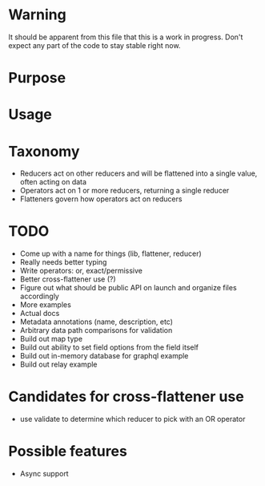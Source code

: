 # Warning
It should be apparent from this file that this is a work in progress. Don't expect any part of the code to stay stable right now.

# Purpose
# Usage

# Taxonomy
* Reducers act on other reducers and will be flattened into a single value, often acting on data
* Operators act on 1 or more reducers, returning a single reducer
* Flatteners govern how operators act on reducers

# TODO
* Come up with a name for things (lib, flattener, reducer)
* Really needs better typing
* Write operators: or, exact/permissive
* Better cross-flattener use (?)
* Figure out what should be public API on launch and organize files accordingly
* More examples
* Actual docs
* Metadata annotations (name, description, etc)
* Arbitrary data path comparisons for validation
* Build out map type
* Build out ability to set field options from the field itself
* Build out in-memory database for graphql example 
* Build out relay example

# Candidates for cross-flattener use
* use validate to determine which reducer to pick with an OR operator

# Possible features
* Async support
